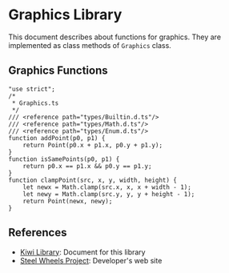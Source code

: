 

# Graphics Library

This document describes about functions for graphics.
They are implemented as class methods of `Graphics` class.

## Graphics Functions
````
"use strict";
/*
 * Graphics.ts
 */
/// <reference path="types/Builtin.d.ts"/>
/// <reference path="types/Math.d.ts"/>
/// <reference path="types/Enum.d.ts"/>
function addPoint(p0, p1) {
    return Point(p0.x + p1.x, p0.y + p1.y);
}
function isSamePoints(p0, p1) {
    return p0.x == p1.x && p0.y == p1.y;
}
function clampPoint(src, x, y, width, height) {
    let newx = Math.clamp(src.x, x, x + width - 1);
    let newy = Math.clamp(src.y, y, y + height - 1);
    return Point(newx, newy);
}

````

## References
* [Kiwi Library](https://github.com/steelwheels/KiwiScript/blob/master/KiwiLibrary/Document/Library.md): Document for this library
* [Steel Wheels Project](https://steelwheels.github.io): Developer's web site



